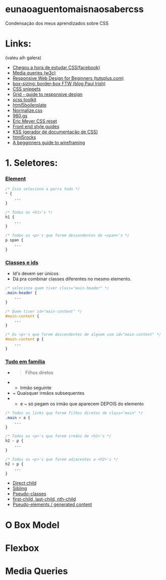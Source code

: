 eunaoaguentomaisnaosabercss
===========================

Condensação dos meus aprendizados sobre CSS

# Links:
(valeu aih galera)

* [Chegou a hora de estudar CSS(facebook)](https://www.facebook.com/groups/desenvolvimentoweb/permalink/676490642409378/)
* [Media queries (w3c)](http://www.w3.org/TR/css3-mediaqueries/)
* [Responsive Web Design for Beginners (tutsplus.com)](https://tutsplus.com/course/responsive-web-design-for-beginners/)
* [box-sizing: border-box FTW (blog Paul Irish)](http://www.paulirish.com/2012/box-sizing-border-box-ftw/)
* [CSS snippets](http://css-tricks.com/snippets/)
* [Grid - guide to responsive design](http://www.adamkaplan.me/grid/)
* [scss toolkit](https://github.com/davidrapson/scss-toolkit)
* [html5boilerplate](http://html5boilerplate.com/)
* [Normalize.css](https://github.com/necolas/normalize.css/)
* [960.gs](http://960.gs/)
* [Eric Meyer CSS reset](http://meyerweb.com/eric/tools/css/reset/)
* [Front end style guides](http://24ways.org/2011/front-end-style-guides/)
* [KSS (gerador de documentação de CSS)](http://warpspire.com/posts/kss/)
* [html5rocks](http://www.html5rocks.com/)
* [A begginners guide to wireframing](http://webdesign.tutsplus.com/articles/a-beginners-guide-to-wireframing--webdesign-7399)

# 1. Seletores:

### [Element](http://tonylampada.github.io/eunaoaguentomaisnaosabercss/seletores/type.html)

```css
/* Isso seleciona a porra toda */
* {
	...
}

/* Todos os <h1>'s */
h1 {
	...
}

/* Todos os <p>'s que forem descendentes de <span>'s */
p span {
	...
}

```

### [Classes e ids](http://tonylampada.github.io/eunaoaguentomaisnaosabercss/seletores/classes_e_ids.html)

* Id's devem ser únicos
* Dá pra combinar classes diferentes no mesmo elemento.

```css
/* seleciona quem tiver class="main-header" */
.main-header {
	...
}

/* Quem tiver id="main-content" */
#main-content {
	...
}

/* Os <p>'s que forem descendentes de alguem com id="main-content" */
#main-content p {
	...
}

```

### [Tudo em família](http://tonylampada.github.io/eunaoaguentomaisnaosabercss/seletores/estruturais.html)

* > Filhos diretos
* + Irmão seguinte
* ~ Quaisquer irmãos subsequentes
* + e ~ só pegam os irmão que aparecem DEPOIS do elemento

```css
/* Todos os links que forem filhos diretos de class="main" */
.main > a {
	...
}

/* Todos os <p>'s que forem irmãos de <h2>'s */
h2 ~ p {
	...
}

/* Todos os <p>'s que forem adjacentes a <h2>'s */
h2 + p {
	...
}


```

* [Direct child](http://tonylampada.github.io/eunaoaguentomaisnaosabercss/seletores/directhild.html)
* [Sibling](http://tonylampada.github.io/eunaoaguentomaisnaosabercss/seletores/sibling.html)
* [Pseudo-classes](http://tonylampada.github.io/eunaoaguentomaisnaosabercss/seletores/pseudoclasses.html)
* [first-child, last-child, nth-child](http://tonylampada.github.io/eunaoaguentomaisnaosabercss/seletores/nthchild.html)
* [Pseudo-elements / generated content](http://tonylampada.github.io/eunaoaguentomaisnaosabercss/seletores/pseudoelements.html)

# O Box Model



# Flexbox

# Media Queries
